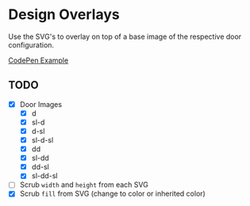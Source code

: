 # Design Overlays

Use the SVG's to overlay on top of a base image of the respective door configuration.

[CodePen Example](https://codepen.io/ryanparag/pen/a2ef8c9a50ce3f0f079b0502d76c5b0b)

## TODO
- [x] Door Images
  - [x] d
  - [x] sl-d
  - [x] d-sl
  - [x] sl-d-sl
  - [x] dd
  - [x] sl-dd
  - [x] dd-sl
  - [x] sl-dd-sl
- [ ] Scrub `width` and `height` from each SVG
- [x] Scrub `fill` from SVG (change to color or inherited color)